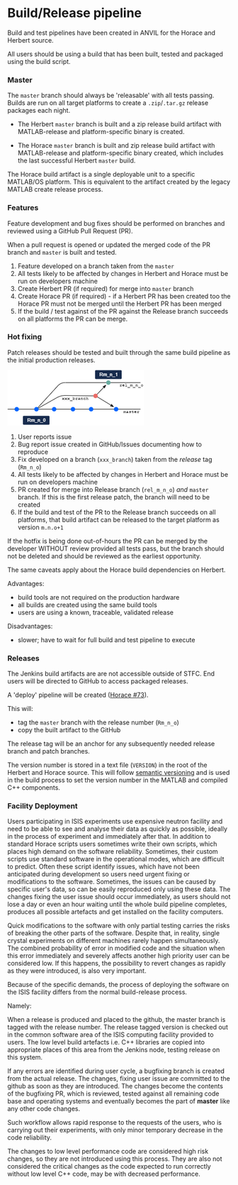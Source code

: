 # Build/Release pipeline

Build and test pipelines have been created in ANVIL for the Horace and Herbert source.

All users should be using a build that has been built, tested and packaged using the build script.

### Master

The `master` branch should always be 'releasable' with all tests passing. Builds are run on all target platforms to create a `.zip`/`.tar.gz` release packages each night.

- The Herbert `master` branch is built and a zip release build artifact with MATLAB-release and platform-specific binary is created.

- The Horace `master` branch is built and zip release build artifact with MATLAB-release and platform-specific binary created, which includes the last successful Herbert `master` build.

The Horace build artifact is a single deployable unit to a specific MATLAB/OS platform. This is equivalent to the artifact created by the legacy MATLAB create release process.

### Features

Feature development and bug fixes should be performed on branches and reviewed using a GitHub Pull Request (PR).

When a pull request is opened or updated the merged code of the PR branch and `master` is built and tested.

1. Feature developed on a branch taken from the `master`
2. All tests likely to be affected by changes in Herbert and Horace must be run on developers machine
3. Create Herbert PR (if required) for merge into `master` branch
4. Create Horace PR (if required) - if a Herbert PR has been created too the Horace PR must not be merged until the Herbert PR has been merged
5. If the build / test against of the PR against the Release branch succeeds on all platforms the PR can be merge.

### Hot fixing

Patch releases should be tested and built through the same build pipeline as the initial production releases.

<img src="./images/10_git_hotfix_branches.png">

1. User reports issue
2. Bug report issue created in GitHub/Issues documenting how to reproduce
3. Fix developed on a branch (`xxx_branch`) taken from the *release* tag (`Rm_n_o`)
4. All tests likely to be affected by changes in Herbert and Horace must be run on developers machine
5. PR created for merge into Release branch (`rel_m_n_o`) *and* `master` branch. If this is the first release patch, the branch will need to be created
6. If the build and test of the PR to the Release branch succeeds on all platforms, that build artifact can be released to the target platform as version `m.n.o+1`

If the hotfix is being done out-of-hours the PR can be merged by the developer WITHOUT review provided all tests pass, but the branch should not be deleted and should be reviewed as the earliest opportunity.

The same caveats apply about the Horace build dependencies on Herbert.

Advantages:

- build tools are not required on the production hardware
- all builds are created using the same build tools
- users are using a known, traceable, validated release

Disadvantages:

- slower; have to wait for full build and test pipeline to execute

### Releases

The Jenkins build artifacts are are not accessible outside of STFC. End users will be directed to GitHub to access packaged releases.

A 'deploy' pipeline will be created ([Horace #73](https://github.com/pace-neutrons/Horace/issues/73)). 

This will:

- tag the `master` branch with the release number (`Rm_n_o`)
- copy the built artifact to the GitHub

The release tag will be an anchor for any subsequently needed release branch and patch branches.

The version number is stored in a text file (`VERSION`) in the root of the Herbert and Horace source. This will follow [semantic versioning](https://semver.org/) and is used in the build process to set the version number in the MATLAB and compiled C++ components.

### Facility Deployment

Users participating in ISIS experiments use expensive neutron facility and need to be able to see and analyse their data as quickly as possible, ideally in the process of experiment and immediately after that. In addition to standard Horace scripts users sometimes write their own scripts, which places high demand on the software reliability. Sometimes, their custom scripts use standard software in the operational modes, which are difficult to predict. Often these script identify issues, which have not been anticipated during development so users need urgent fixing or modifications to the software. Sometimes, the issues can be caused by specific user's data, so can be easily reproduced only using these data. The changes fixing the user issue should occur immediately, as users should not lose a day or even an hour waiting until the whole build pipeline completes, produces all possible artefacts and get installed on the facility computers.  

Quick modifications to the software with only partial testing carries the risks of breaking the other parts of the software. Despite that, in reality, single crystal experiments on different machines rarely happen simultaneously. The combined probability of error in modified code and the situation when this error immediately and severely affects another high priority user can be considered low. If this happens, the possibility to revert changes as rapidly as they were introduced, is also very important. 

Because of the specific demands, the process of deploying the software on the ISIS facility differs from the  normal build-release process. 

Namely:

When a release is produced and placed to the github, the master branch is tagged with the release number. 
The release tagged version is checked out in the common software area of the ISIS computing facility provided to users. The low level build artefacts i.e. C++ libraries are copied into appropriate places of this area from the Jenkins node, testing release on this system. 

If any errors are identified during user cycle, a bugfixing branch is created from the actual release. The changes, fixing user issue are committed to the github as soon as they are introduced. The changes become the contents of the bugfixing PR, which is reviewed, tested against all remaining code base and operating systems and eventually becomes the part of **master** like any other code changes. 

Such workflow allows rapid response to the requests of the users, who is carrying out their experiments, with only minor temporary decrease in the code reliability.

The changes to low level performance code are considered high risk changes, so they are not introduced using this process. They are also not considered the critical changes as the code expected to run correctly without low level C++ code, may be with decreased performance. 

